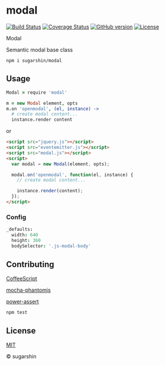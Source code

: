 # modal

[![Build Status](https://travis-ci.org/sugarshin/modal.svg?branch=master)](https://travis-ci.org/sugarshin/modal) [![Coverage Status](https://coveralls.io/repos/sugarshin/modal/badge.svg)](https://coveralls.io/r/sugarshin/modal) [![GitHub version](https://badge.fury.io/gh/sugarshin%2Fmodal.svg)](http://badge.fury.io/gh/sugarshin%2Fmodal) [![License](http://img.shields.io/:license-mit-blue.svg)](http://sugarshin.mit-license.org/)

Modal

Semantic modal base class

```shell
npm i sugarshin/modal
```

## Usage

```coffeescript
Modal = require 'modal'

m = new Modal element, opts
m.on 'openmodal', (el, instance) ->
  # create modal content...
  instance.render content
```

or

```html
<script src="jquery.js"></script>
<script src="eventemitter.js"></script>
<script src="modal.js"></script>
<script>
  var modal = new Modal(element, opts);

  modal.on('openmodal', function(el, instance) {
    // create modal content...

    instance.render(content);
  });
</script>
```

### Config

```coffeescript
_defaults:
  width: 640
  height: 360
  bodySelector: '.js-modal-body'
```

## Contributing

[CoffeeScript](//coffeescript.org/)

[mocha-phantomjs](//github.com/metaskills/mocha-phantomjs)

[power-assert](//github.com/twada/power-assert)

```shell
npm test
```

## License

[MIT](http://sugarshin.mit-license.org/)

© sugarshin
